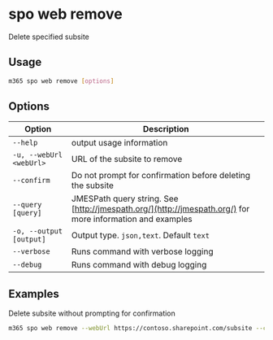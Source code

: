 # spo web remove

Delete specified subsite

## Usage

```sh
m365 spo web remove [options]
```

## Options

Option|Description
------|-----------
`--help`|output usage information
`-u, --webUrl <webUrl>`|URL of the subsite to remove
`--confirm`|Do not prompt for confirmation before deleting the subsite
`--query [query]`|JMESPath query string. See [http://jmespath.org/](http://jmespath.org/) for more information and examples
`-o, --output [output]`|Output type. `json,text`. Default `text`
`--verbose`|Runs command with verbose logging
`--debug`|Runs command with debug logging

## Examples

Delete subsite without prompting for confirmation

```sh
m365 spo web remove --webUrl https://contoso.sharepoint.com/subsite --confirm
```